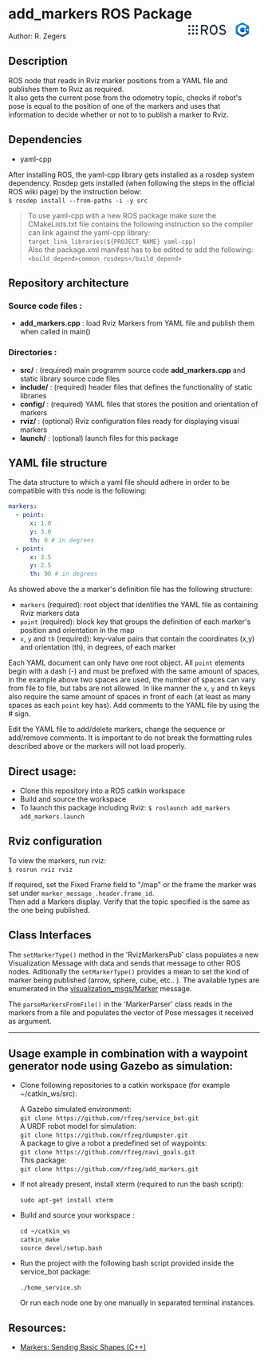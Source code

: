 <h1>add_markers ROS Package <img src="docs/imgs/ros_cpp_logo.png" align="right" width="143" height="30" /> </h1>

Author: R. Zegers

## Description
ROS node that reads in Rviz marker positions from a YAML file and publishes them to Rviz as required.  
It also gets the current pose from the odometry topic, checks if robot's pose is equal to the position of one of the markers and
uses that information to decide whether or not to to publish a marker to Rviz.

## Dependencies
- yaml-cpp

After installing ROS, the yaml-cpp library gets installed as a rosdep system dependency. Rosdep gets installed (when following the steps in the official ROS wiki page) by the instruction below:  
`$ rosdep install --from-paths -i -y src`  
> To use yaml-cpp with a new ROS package make sure the CMakeLists.txt file contains the following instruction so the compiler can link
> against the yaml-cpp library:  
> `target_link_libraries(${PROJECT_NAME} yaml-cpp)`  
> Also the package.xml manifest has to be edited to add the following:  
> `<build_depend>common_rosdeps</build_depend>`  

## Repository architecture 
### Source code files :
+ **add_markers.cpp** : load Rviz Markers from YAML file and publish them when called in main()
 
### Directories :
+ **src/** : (required) main programm source code **add_markers.cpp** and static library source code files
+ **include/** : (required) header files that defines the functionality of static libraries
+ **config/** : (required) YAML files that stores the position and orientation of markers
+ **rviz/** : (optional) Rviz configuration files ready for displaying visual markers
+ **launch/** : (optional) launch files for this package

## YAML file structure

The data structure to which a yaml file should adhere in order to be compatible with this node is the following:

```yml
markers:
  - point:
      x: 1.0
      y: 3.0
      th: 0 # in degrees
  - point:
      x: 3.5
      y: 2.5
      th: 90 # in degrees
```

As showed above the a marker's definition file has the following structure:  

- `markers` (required): root object that identifies the YAML file as containing Rviz markers data
- `point` (required): block key that groups the definition of each marker's position and orientation in the map  
- `x`, `y` and `th` (required): key-value pairs that contain the coordinates (x,y) and orientation (th), in degrees, of each marker

Each YAML document can only have one root object. All `point` elements begin with a dash (-) and must be prefixed with the same amount of spaces, in the example above two spaces are used, the number of spaces can vary from file to file, but tabs are not allowed. In like manner the `x`, `y` and `th` keys also require the same amount of spaces in front of each (at least as many spaces as each `point` key has). Add comments to the YAML file by using the # sign.   
  
Edit the YAML file to add/delete markers, change the sequence or add/remove comments. It is important to do not break the formatting rules described above or the markers will not load properly.  

## Direct usage:

- Clone this repository into a ROS catkin workspace
- Build and source the workspace
- To launch this package including Rviz: `$ roslaunch add_markers add_markers.launch`  

## Rviz configuration

To view the markers, run rviz:  
`$ rosrun rviz rviz`  

If required, set the Fixed Frame field to "/map" or the frame the marker was set under `marker_message_.header.frame_id`.  
Then add a Markers display. Verify that the topic specified is the same as the one being published.

## Class Interfaces
The `setMarkerType()` method in the 'RvizMarkersPub' class populates a new Visualization Message with data and sends that message to other ROS nodes. 
Aditionally the `setMarkerType()` provides a mean to set the kind of marker being published (arrow, sphere, cube, etc.. ). The available types are enumerated in the [visualization_msgs/Marker](http://docs.ros.org/melodic/api/visualization_msgs/html/msg/Marker.html) message.  

The `parseMarkersFromFile()` in the 'MarkerParser' class reads in the markers from a file and populates the vector of Pose messages it received as argument.

---

## Usage example in combination with a waypoint generator node using Gazebo as simulation:

+ Clone following repositories to a catkin workspace (for example ~/catkin_ws/src):

  A Gazebo simulated environment:  
  `git clone https://github.com/rfzeg/service_bot.git`  
  A URDF robot model for simulation:  
  `git clone https://github.com/rfzeg/dumpster.git`  
  A package to give a robot a predefined set of waypoints:  
  `git clone https://github.com/rfzeg/navi_goals.git`  
  This package:  
  `git clone https://github.com/rfzeg/add_markers.git`  

+ If not already present, install xterm (required to run the bash script):

  `sudo apt-get install xterm`
  
+ Build and source your workspace :

  `cd ~/catkin_ws`  
  `catkin_make`  
  `source devel/setup.bash`
    
+ Run the project with the following bash script provided inside the service_bot package:

  `./home_service.sh`
  
  Or run each node one by one manually in separated terminal instances.


## Resources:
- [Markers: Sending Basic Shapes (C++)](http://wiki.ros.org/rviz/Tutorials/Markers%3A%20Basic%20Shapes)
